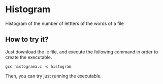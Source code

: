 # Histogram
Histogram of the number of lettters of the words of a file

## How to try it?
Just download the .c file, and execute the following command in order to create the executable.
```
gcc histograma.c -o histogram
```
Then, you can try just running the executable.
